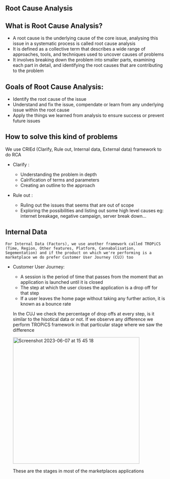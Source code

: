## Root Cause Analysis

**What is Root Cause Analysis?**
--
* A root cause is the underlying cause of the core issue, analysing this issue in a systematic process is called root cause analysis
* It is defined as a collective term that describes a wide range of approaches, tools, and techniques used to uncover causes of problems
* It involves breaking down the problem into smaller parts, examining each part in detail, and identifying the root causes that are contributing to the problem

**Goals of Root Cause Analysis:**
--
* Identify the root cause of the issue
* Understand and fix the issue, compendate or learn from any underlying issue within the root cause
* Apply the things we learned from analysis to ensure success or prevent future issues


**How to solve this kind of problems**
--
We use CRIEd (Clarify, Rule out, Internal data, External data) framework to do RCA

* Clarify :
    * Understanding the problem in depth
    * Calrification of terms and parameters
    * Creating an outline to the approach

* Rule out :
    * Ruling out the issues that seems that are out of scope 
    * Exploring the possibilities and listing out some high level causes
    eg: internet breakage, negative campaign, server break down...
  
**Internal Data**
--
    For Internal Data (Factors), we use another framework called TROPiCS (Time, Region, Other features, Platform, Cannabalisation, Segementation) and if the product on which we're performing is a marketplace we do prefer Customer User Journey (CUJ) too

* Customer User Journey:
   * A session is the period of time that passes from the moment that an application is launched until it is closed
   * The step at which the user closes the application is a drop off for that step
   * If a user leaves the home page without taking any further action, it is known as a bounce rate
   
   In the CUJ we check the percentage of drop offs at every step, is it similar to the hisotical data or not. If we observe any difference we perform TROPiCS framework in that particular stage where we saw the difference
   
   

 
 
  <img width="396" alt="Screenshot 2023-06-07 at 15 45 18" src="https://github.com/PraveenAllam93/DataScience-BusinessCaseStudies/assets/33192828/b295cacb-68af-47ba-922f-449577526233">
  
  These are the stages in most of the marketplaces applications

  
  
